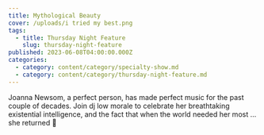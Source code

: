 ```yaml
---
title: Mythological Beauty
cover: /uploads/i tried my best.png
tags:
  - title: Thursday Night Feature
    slug: thursday-night-feature
published: 2023-06-08T04:00:00.000Z
categories:
  - category: content/category/specialty-show.md
  - category: content/category/thursday-night-feature.md
---
```


Joanna Newsom, a perfect person, has made perfect music for the past couple of decades. Join dj low morale to celebrate her breathtaking existential intelligence, and the fact that when the world needed her most … she returned 💙
